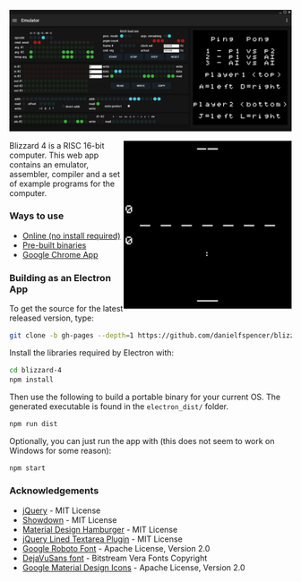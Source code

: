 ![Screenshot of emulator](/assets/screenshots/emulator.png?raw=true)

<img src="/assets/screenshots/ping_pong.gif?raw=true" height="300" align="right">

Blizzard 4 is a RISC 16-bit computer. This web app contains an emulator, assembler, compiler and a set of example programs for the computer.

### Ways to use
* [Online (no install required)](https://danielfspencer.github.io/blizzard-4/)
* [Pre-built binaries](https://github.com/danielfspencer/blizzard-4/releases/latest)
* [Google Chrome App](https://chrome.google.com/webstore/detail/blizzard-4/objgfaegobaokaihpdlnaifgkmkbgbaf)

### Building as an Electron App
To get the source for the latest released version, type:

```bash
git clone -b gh-pages --depth=1 https://github.com/danielfspencer/blizzard-4
```

Install the libraries required by Electron with:
```bash
cd blizzard-4
npm install
```

Then use the following to build a portable binary for your current OS. The generated executable is found in the ```electron_dist/``` folder.

```bash
npm run dist
```

Optionally, you can just run the app with (this does not seem to work on Windows for some reason):

```bash
npm start
```

### Acknowledgements
* [jQuery](http://jquery.com/) - MIT License
* [Showdown](https://github.com/showdownjs/showdown) - MIT License
* [Material Design Hamburger](https://github.com/chrisdwheatley/material-design-hamburger) - MIT License
* [jQuery Lined Textarea Plugin](http://alan.blog-city.com/jquerylinedtextarea.htm) - MIT License
* [Google Roboto Font](https://fonts.google.com/specimen/Roboto) - Apache License, Version 2.0
* [DejaVuSans font](https://dejavu-fonts.github.io/) - Bitstream Vera Fonts Copyright
* [Google Material Design Icons](https://github.com/google/material-design-icons) - Apache License, Version 2.0
